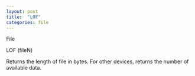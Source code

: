 ```yaml
---
layout: post
title:  "LOF"
categories: file
---
```

File

LOF (fileN)

Returns the length of file in bytes. For other devices, returns the number of available data.

